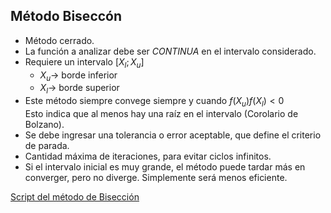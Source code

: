 ## Método Biseccón
* Método cerrado.  
* La función a analizar debe ser *CONTINUA* en el intervalo considerado.  
* Requiere un intervalo $[X_l ; X_u]$
    * $X_u \rightarrow$ borde inferior
    * $X_l\rightarrow$  borde superior  
* Este método siempre convege siempre y cuando $f(X_u)f(X_l)<0$  
Esto indica que al menos hay una raíz en el intervalo (Corolario de Bolzano).  
* Se debe ingresar una tolerancia o error aceptable, que define el criterio de parada.  
* Cantidad máxima de iteraciones, para evitar ciclos infinitos.  
* Si el intervalo inicial es muy grande, el método puede tardar más en converger, pero no diverge. Simplemente será menos eficiente.  

[Script del método de Bisección](./metodoBiseccion.py)